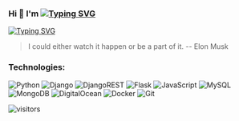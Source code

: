 ### Hi 👋 I'm [![Typing SVG](https://readme-typing-svg.herokuapp.com?color=%2336BCF7&lines=R0ixy;Nikita)](https://git.io/typing-svg)
[![Typing SVG](https://readme-typing-svg.herokuapp.com?color=%2336BCF7&lines=Python+developer;Startup+enthusiast.+)](https://git.io/typing-svg)
<!-- ### Hi 👋 I'm Nikita
#### 💻Python Developer from Kharkiv. 
##### 📌Startup enthusiast.  -->
<!--
**R0ixy/R0ixy** is a ✨ _special_ ✨ repository because its `README.md` (this file) appears on your GitHub profile.

Here are some ideas to get you started:


- 🎓I’m currently learning Django Rest Framework / Fast API
- 💬 Ready to collaborate on startups and open source projects. 




- 🔭 I’m currently working on ...
- 🌱 I’m currently learning ...
- 👯 I’m looking to collaborate on ...
- 🤔 I’m looking for help with ...
- 💬 Ask me about ...
- 📫 How to reach me: ...
- 😄 Pronouns: ...
- ⚡ Fun fact: ... -->


> I could either watch it happen or be a part of it. 
> -- Elon Musk

### Technologies:
![Python](https://img.shields.io/badge/python-3670A0?style=for-the-badge&logo=python&logoColor=ffdd54) ![Django](https://img.shields.io/badge/django-%23092E20.svg?style=for-the-badge&logo=django&logoColor=white) ![DjangoREST](https://img.shields.io/badge/DJANGO-REST-ff1709?style=for-the-badge&logo=django&logoColor=white&color=ff1709&labelColor=gray) ![Flask](https://img.shields.io/badge/flask-%23000.svg?style=for-the-badge&logo=flask&logoColor=white) ![JavaScript](https://img.shields.io/badge/javascript-%23323330.svg?style=for-the-badge&logo=javascript&logoColor=%23F7DF1E) ![MySQL](https://img.shields.io/badge/mysql-%2300f.svg?style=for-the-badge&logo=mysql&logoColor=white) ![MongoDB](https://img.shields.io/badge/MongoDB-%234ea94b.svg?style=for-the-badge&logo=mongodb&logoColor=white) ![DigitalOcean](https://img.shields.io/badge/DigitalOcean-%230167ff.svg?style=for-the-badge&logo=digitalOcean&logoColor=white) ![Docker](https://img.shields.io/badge/docker-%230db7ed.svg?style=for-the-badge&logo=docker&logoColor=white) ![Git](https://img.shields.io/badge/git-%23F05033.svg?style=for-the-badge&logo=git&logoColor=white)


![visitors](https://visitor-badge.glitch.me/badge?page_id=r0ixy&left_color=green&right_color=blue)
